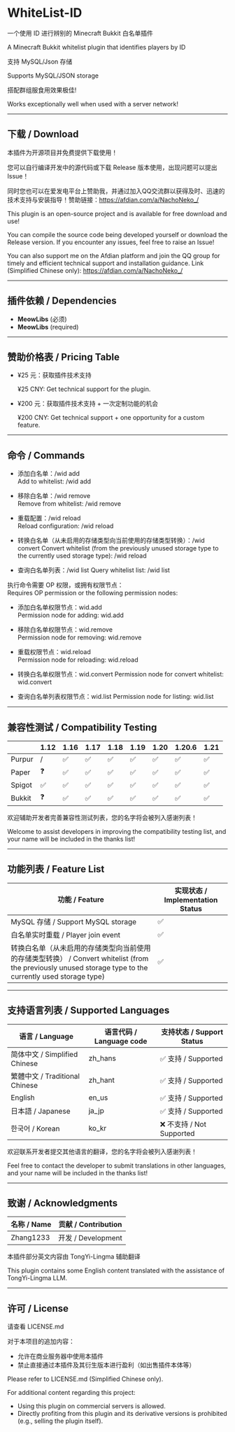 # WhiteList-ID

一个使用 ID 进行辨别的 Minecraft Bukkit 白名单插件

A Minecraft Bukkit whitelist plugin that identifies players by ID

支持 MySQL/Json 存储

Supports MySQL/JSON storage

搭配群组服食用效果极佳!

Works exceptionally well when used with a server network!

---

## 下载 / Download

本插件为开源项目并免费提供下载使用！

您可以自行编译开发中的源代码或下载 Release 版本使用，出现问题可以提出 Issue！

同时您也可以在爱发电平台上赞助我，并通过加入QQ交流群以获得及时、迅速的技术支持与安装指导！赞助链接：https://afdian.com/a/NachoNeko_/

This plugin is an open-source project and is available for free download and use!

You can compile the source code being developed yourself or download the Release version. If you encounter any issues, feel free to raise an Issue!

You can also support me on the Afdian platform and join the QQ group for timely and efficient technical support and installation guidance. Link (Simplified Chinese only): https://afdian.com/a/NachoNeko_/

---

## 插件依赖 / Dependencies

- **MeowLibs** (必须)
- **MeowLibs** (required)

---

## 赞助价格表 / Pricing Table

- ¥25 元：获取插件技术支持 

  ¥25 CNY: Get technical support for the plugin.

- ¥200 元：获取插件技术支持 + 一次定制功能的机会

  ¥200 CNY: Get technical support + one opportunity for a custom feature.

---

## 命令 / Commands

- 添加白名单：/wid add <playername>  
  Add to whitelist: /wid add <playername>
  
- 移除白名单：/wid remove <playername>  
  Remove from whitelist: /wid remove <playername>
  
- 重载配置：/wid reload  
  Reload configuration: /wid reload

- 转换白名单（从未启用的存储类型向当前使用的存储类型转换）：/wid convert
  Convert whitelist (from the previously unused storage type to the currently used storage type): /wid reload

- 查询白名单列表：/wid list
  Query whitelist list: /wid list

执行命令需要 OP 权限，或拥有权限节点：  
Requires OP permission or the following permission nodes:

- 添加白名单权限节点：wid.add  
  Permission node for adding: wid.add
  
- 移除白名单权限节点：wid.remove  
  Permission node for removing: wid.remove
  
- 重载权限节点：wid.reload  
  Permission node for reloading: wid.reload

- 转换白名单权限节点：wid.convert
  Permission node for convert whitelist: wid.convert

- 查询白名单列表权限节点：wid.list
  Permission node for listing: wid.list

---
  
## 兼容性测试 / Compatibility Testing

|        | 1.12 | 1.16 | 1.17 | 1.18 | 1.19 | 1.20 | 1.20.6 | 1.21 |
|--------|------|------|------|------|------|------|------|------|
| Purpur | /    | ✅   | ✅   | ✅   | ✅   | ✅   | ✅   | ✅   |
| Paper  | ❓   | ✅   | ✅   | ✅   | ✅   | ✅   | ✅   | ✅   |
| Spigot | ✅   | ✅   | ✅   | ✅   | ✅   | ✅   | ✅   | ✅   |
| Bukkit | ❓   | ✅   | ✅   | ✅   | ✅   | ✅   | ✅   | ✅   |

欢迎辅助开发者完善兼容性测试列表，您的名字将会被列入感谢列表！

Welcome to assist developers in improving the compatibility testing list, and your name will be included in the thanks list!

---

## 功能列表 / Feature List

| 功能 / Feature                          | 实现状态 / Implementation Status |
|-----------------------------------------|-----------------------------------|
| MySQL 存储 / Support MySQL storage      | ✅                                |
| 白名单实时重载 / Player join event      | ✅                                |
| 转换白名单（从未启用的存储类型向当前使用的存储类型转换） / Convert whitelist (from the previously unused storage type to the currently used storage type) | ✅ |

---

## 支持语言列表 / Supported Languages

| 语言 / Language   | 语言代码 / Language code |支持状态 / Support Status |
|--------------------|---------------------------|---------------------------|
| 简体中文 / Simplified Chinese | zh_hans | ✅ 支持 / Supported        |
| 繁體中文 / Traditional Chinese | zh_hant | ✅ 支持 / Supported  |
| English      | en_us | ✅ 支持 / Supported        |
| 日本語 / Japanese       | ja_jp | ✅ 支持 / Supported       |
| 한국어 / Korean       | ko_kr | ❌ 不支持 / Not Supported       |

欢迎联系开发者提交其他语言的翻译，您的名字将会被列入感谢列表！

Feel free to contact the developer to submit translations in other languages, and your name will be included in the thanks list!

---

## 致谢 / Acknowledgments

| 名称 / Name | 贡献 / Contribution |
|-------------|---------------------|
| Zhang1233   | 开发 / Development   |

本插件部分英文内容由 TongYi-Lingma 辅助翻译

This plugin contains some English content translated with the assistance of TongYi-Lingma LLM.

---

## 许可 / License

请查看 LICENSE.md

对于本项目的追加内容：
 - 允许在商业服务器中使用本插件
 - 禁止直接通过本插件及其衍生版本进行盈利（如出售插件本体等）

Please refer to LICENSE.md (Simplified Chinese only).

For additional content regarding this project:
 - Using this plugin on commercial servers is allowed.
 - Directly profiting from this plugin and its derivative versions is prohibited (e.g., selling the plugin itself).
